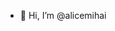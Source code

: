 - 👋 Hi, I’m @alicemihai

<!---
alicemihai/alicemihai is a ✨ special ✨ repository because its `README.md` (this file) appears on your GitHub profile.
You can click the Preview link to take a look at your changes.
--->
